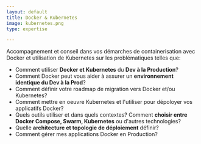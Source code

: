```yaml
---
layout: default
title: Docker & Kubernetes
image: kubernetes.png
type: expertise

---
```


Accompagnement et conseil dans vos démarches de containerisation avec Docker et utilisation de Kubernetes sur les problématiques telles que:

- Comment utiliser **Docker et Kubernetes** du **Dev à la Production**?
- Comment Docker peut vous aider à assurer un **environnement identique du Dev à la Prod**?
- Comment définir votre roadmap de migration vers Docker et/ou Kubernetes?
- Comment mettre en oeuvre Kubernetes et l'utiliser pour dépoloyer vos applicatifs Docker?
- Quels outils utiliser et dans quels contextes? Comment **choisir entre Docker Compose, Swarm, Kubernetes** ou d'autres technologies?
- Quelle **architecture et topologie de déploiement** définir?
- Comment gérer mes applications Docker en Production?
